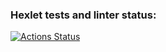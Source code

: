 ### Hexlet tests and linter status:
[![Actions Status](https://github.com/mrkafcha/frontend-project-11/actions/workflows/hexlet-check.yml/badge.svg)](https://github.com/mrkafcha/frontend-project-11/actions)
